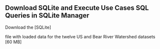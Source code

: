 ## Download SQLite and Execute Use Cases SQL Queries in SQLite Manager 
Download the [SQLite]

file with loaded data for the twelve US and Bear River Watershed datasets [60 MB]


